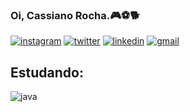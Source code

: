 

### Oi, Cassiano Rocha.🎮⚽🐕 
[![instagram](https://img.shields.io/badge/Instagram-E4405F?style=for-the-badge&logo=instagram&logoColor=white)](https://https://www.instagram.com/cassianor20)
[![twitter](https://img.shields.io/badge/Twitter-1DA1F2?style=for-the-badge&logo=twitter&logoColor=white)](https://twitter.com/CassianoRocha20)
[![linkedin](https://img.shields.io/badge/LinkedIn-0077B5?style=for-the-badge&logo=linkedin&logoColor=white)](https://linkedin.com/in/cassiano-rocha-7b2897172/)
[![gmail](https://img.shields.io/badge/Gmail-D14836?style=for-the-badge&logo=gmail&logoColor=white000)](https//gmail.com//cassiano20cr@gmail.com)


## Estudando:

![java](https://img.shields.io/badge/Java-ED8B00?style=for-the-badge&logo=java&logoColor=white)
